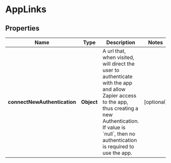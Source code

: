 

# AppLinks


## Properties

| Name | Type | Description | Notes |
|------------ | ------------- | ------------- | -------------|
|**connectNewAuthentication** | **Object** | A url that, when visited, will direct the user to authenticate with the app and allow Zapier access to the app, thus creating a new Authentication.  If value is &#x60;null&#x60;, then no authentication is required to use the app. |  [optional] |



